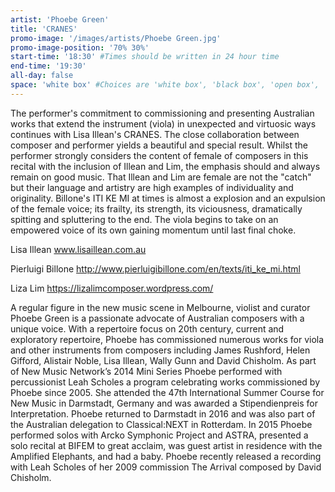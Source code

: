 ```yaml
---
artist: 'Phoebe Green'
title: 'CRANES'
promo-image: '/images/artists/Phoebe Green.jpg'
promo-image-position: '70% 30%'
start-time: '18:30' #Times should be written in 24 hour time
end-time: '19:30'
all-day: false
space: 'white box' #Choices are 'white box', 'black box', 'open box', 'grounds'
---
```

<!-- Description -->
The performer's commitment to commissioning and presenting Australian works that extend the instrument (viola) in unexpected and virtuosic ways continues with Lisa Illean's CRANES. The close collaboration between composer and performer yields a beautiful and special result. Whilst the performer strongly considers the content of female of composers in this recital with the inclusion of Illean and Lim, the emphasis should and always remain on good music. That Illean and Lim are female are not the "catch" but their language and artistry are high examples of individuality and originality. Billone's ITI KE MI at times is almost a explosion and an expulsion of the female voice; its frailty, its strength, its viciousness, dramatically spitting and spluttering to the end. The viola begins to take on an empowered voice of its own gaining momentum until last final choke.

Lisa Illean www.lisaillean.com.au

Pierluigi Billone http://www.pierluigibillone.com/en/texts/iti_ke_mi.html

Liza Lim https://lizalimcomposer.wordpress.com/
<!-- Bio -->
A regular figure in the new music scene in Melbourne, violist and curator Phoebe Green is a passionate advocate of Australian composers with a unique voice. With a repertoire focus on 20th century, current and exploratory repertoire, Phoebe has commissioned numerous works for viola and other instruments from composers including James Rushford, Helen Gifford, Alistair Noble, Lisa Illean, Wally Gunn and David Chisholm. As part of New Music Network’s 2014 Mini Series Phoebe performed with percussionist Leah Scholes a program celebrating works commissioned by Phoebe since 2005. She attended the 47th International Summer Course for New Music in Darmstadt, Germany and was awarded a Stipendienpreis for Interpretation. Phoebe returned to Darmstadt in 2016 and was also part of the Australian delegation to Classical:NEXT in Rotterdam. In 2015 Phoebe performed solos with Arcko Symphonic Project and ASTRA, presented a
solo recital at BIFEM to great acclaim, was guest artist in residence with the Amplified Elephants, and had a baby. Phoebe recently released a recording with Leah Scholes of her 2009 commission The Arrival composed by David Chisholm.
